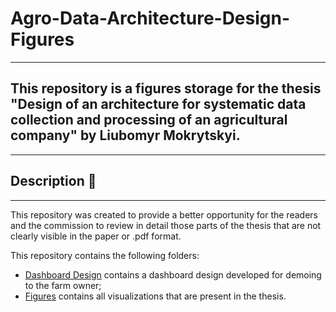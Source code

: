 # Agro-Data-Architecture-Design-Figures

---

## This repository is a figures storage for the thesis "Design of an architecture for systematic data collection and processing of an agricultural company" by Liubomyr Mokrytskyi.

---

## Description 📝

---
This repository was created to provide a better opportunity for the readers and the commission to review in detail those parts of the thesis that are not clearly visible in the paper or .pdf format.

This repository contains the following folders:
- [Dashboard Design](Dashboard%20Design) contains a dashboard design developed for demoing to the farm owner;
- [Figures](Figures) contains all visualizations that are present in the thesis. 
